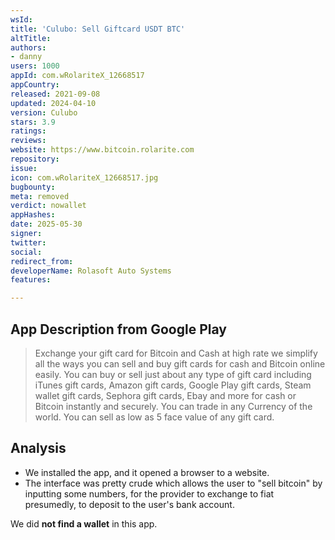```yaml
---
wsId: 
title: 'Culubo: Sell Giftcard USDT BTC'
altTitle: 
authors:
- danny
users: 1000
appId: com.wRolariteX_12668517
appCountry: 
released: 2021-09-08
updated: 2024-04-10
version: Culubo
stars: 3.9
ratings: 
reviews: 
website: https://www.bitcoin.rolarite.com
repository: 
issue: 
icon: com.wRolariteX_12668517.jpg
bugbounty: 
meta: removed
verdict: nowallet
appHashes: 
date: 2025-05-30
signer: 
twitter: 
social: 
redirect_from: 
developerName: Rolasoft Auto Systems
features: 

---
```


## App Description from Google Play

> Exchange your gift card for Bitcoin and Cash at high rate we simplify all the ways you can sell and buy gift cards for cash and Bitcoin online easily. You can buy or sell just about any type of gift card including iTunes gift cards, Amazon gift cards, Google Play gift cards, Steam wallet gift cards, Sephora gift cards, Ebay and more for cash or Bitcoin instantly and securely. You can trade in any Currency of the world. You can sell as low as 5 face value of any gift card.

## Analysis 

- We installed the app, and it opened a browser to a website. 
- The interface was pretty crude which allows the user to "sell bitcoin" by inputting some numbers, for the provider to exchange to fiat presumedly, to deposit to the user's bank account. 

We did **not find a wallet** in this app.
